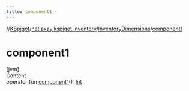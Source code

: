 ```yaml
---
title: component1 -
---
```

//[KSpigot](../../index.md)/[net.axay.kspigot.inventory](../index.md)/[InventoryDimensions](index.md)/[component1](component1.md)



# component1  
[jvm]  
Content  
operator fun [component1](component1.md)(): [Int](https://kotlinlang.org/api/latest/jvm/stdlib/kotlin/-int/index.html)  



